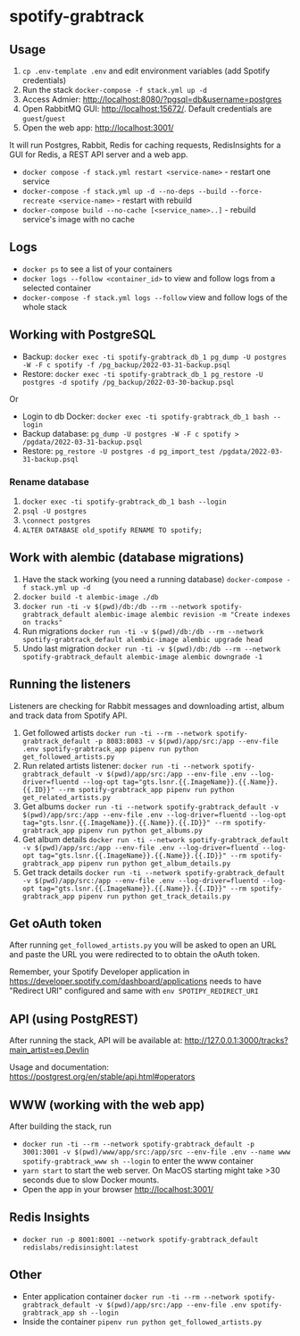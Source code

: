 # spotify-grabtrack

## Usage

1. `cp .env-template .env` and edit environment variables (add Spotify credentials)
1. Run the stack `docker-compose -f stack.yml up -d`
1. Access Admier: <http://localhost:8080/?pgsql=db&username=postgres>
1. Open RabbitMQ GUI: <http://localhost:15672/>. Default credentials are `guest`/`guest`
1. Open the web app: <http://localhost:3001/>

It will run Postgres, Rabbit, Redis for caching requests, RedisInsights for a GUI for Redis, a REST API server and a web app.

* `docker compose -f stack.yml restart <service-name>` - restart one service
* `docker-compose -f stack.yml up -d --no-deps --build --force-recreate <service-name>` - restart with rebuild
* `docker-compose build --no-cache [<service_name>..]` - rebuild service's image with no cache

## Logs

* `docker ps` to see a list of your containers
* `docker logs --follow <container_id>` to view and follow logs from a selected container
* `docker-compose -f stack.yml logs --follow` view and follow logs of the whole stack

## Working with PostgreSQL

* Backup: `docker exec -ti spotify-grabtrack_db_1 pg_dump -U postgres -W -F c spotify -f /pg_backup/2022-03-31-backup.psql`
* Restore: `docker exec -ti spotify-grabtrack_db_1 pg_restore -U postgres -d spotify /pg_backup/2022-03-30-backup.psql`

Or

* Login to db Docker: `docker exec -ti spotify-grabtrack_db_1 bash --login`
* Backup database: `pg_dump -U postgres -W -F c spotify > /pgdata/2022-03-31-backup.psql`
* Restore: `pg_restore -U postgres -d pg_import_test /pgdata/2022-03-31-backup.psql`

### Rename database

1. `docker exec -ti spotify-grabtrack_db_1 bash --login`
1. `psql -U postgres`
1. `\connect postgres`
1. `ALTER DATABASE old_spotify RENAME TO spotify;`

## Work with alembic (database migrations)

1. Have the stack working (you need a running database) `docker-compose -f stack.yml up -d`
1. `docker build -t alembic-image ./db`
1. `docker run -ti -v $(pwd)/db:/db --rm --network spotify-grabtrack_default alembic-image alembic revision -m "Create indexes on tracks"`
1. Run migrations `docker run -ti -v $(pwd)/db:/db --rm --network spotify-grabtrack_default alembic-image alembic upgrade head`
1. Undo last migration `docker run -ti -v $(pwd)/db:/db --rm --network spotify-grabtrack_default alembic-image alembic downgrade -1`

## Running the listeners

Listeners are checking for Rabbit messages and downloading artist, album and track data from Spotify API.

1. Get followed artists `docker run -ti --rm --network spotify-grabtrack_default -p 8083:8083 -v $(pwd)/app/src:/app --env-file .env spotify-grabtrack_app pipenv run python get_followed_artists.py`
1. Run related artists listener: `docker run -ti --network spotify-grabtrack_default -v $(pwd)/app/src:/app --env-file .env --log-driver=fluentd --log-opt tag="gts.lsnr.{{.ImageName}}.{{.Name}}.{{.ID}}" --rm spotify-grabtrack_app pipenv run python get_related_artists.py`
1. Get albums `docker run -ti --network spotify-grabtrack_default -v $(pwd)/app/src:/app --env-file .env --log-driver=fluentd --log-opt tag="gts.lsnr.{{.ImageName}}.{{.Name}}.{{.ID}}" --rm spotify-grabtrack_app pipenv run python get_albums.py`
1. Get album details `docker run -ti --network spotify-grabtrack_default -v $(pwd)/app/src:/app --env-file .env --log-driver=fluentd --log-opt tag="gts.lsnr.{{.ImageName}}.{{.Name}}.{{.ID}}" --rm spotify-grabtrack_app pipenv run python get_album_details.py`
1. Get track details `docker run -ti --network spotify-grabtrack_default -v $(pwd)/app/src:/app --env-file .env --log-driver=fluentd --log-opt tag="gts.lsnr.{{.ImageName}}.{{.Name}}.{{.ID}}" --rm spotify-grabtrack_app pipenv run python get_track_details.py`

## Get oAuth token

After running `get_followed_artists.py` you will be asked to open an URL and paste the URL you were redirected to to obtain the oAuth token.

Remember, your Spotify Developer application in <https://developer.spotify.com/dashboard/applications> needs to have "Redirect URI" configured and same with `env SPOTIPY_REDIRECT_URI`

## API (using PostgREST)

After running the stack, API will be available at: <http://127.0.0.1:3000/tracks?main_artist=eq.Devlin>

Usage and documentation: <https://postgrest.org/en/stable/api.html#operators>

## WWW (working with the web app)

After building the stack, run

* `docker run -ti --rm --network spotify-grabtrack_default -p 3001:3001 -v $(pwd)/www/app/src:/app/src --env-file .env --name www spotify-grabtrack_www sh --login` to enter the www container
* `yarn start` to start the web server. On MacOS starting might take >30 seconds due to slow Docker mounts.
* Open the app in your browser <http://localhost:3001/>

## Redis Insights

* `docker run -p 8001:8001 --network spotify-grabtrack_default redislabs/redisinsight:latest`

## Other

* Enter application container `docker run -ti --rm --network spotify-grabtrack_default -v $(pwd)/app/src:/app --env-file .env spotify-grabtrack_app sh --login`
* Inside the container `pipenv run python get_followed_artists.py`
